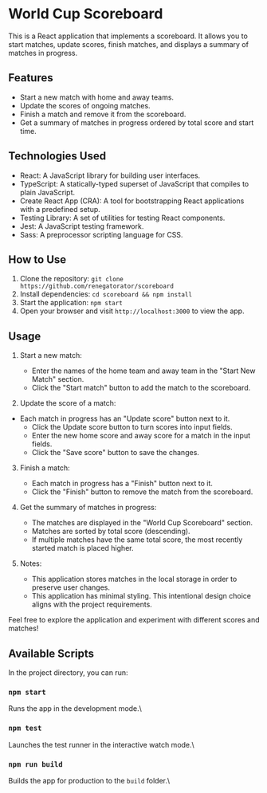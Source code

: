 # World Cup Scoreboard

This is a React application that implements a scoreboard. It allows you to start matches, update scores, finish matches, and displays a summary of matches in progress.

## Features

- Start a new match with home and away teams.
- Update the scores of ongoing matches.
- Finish a match and remove it from the scoreboard.
- Get a summary of matches in progress ordered by total score and start time.

## Technologies Used

- React: A JavaScript library for building user interfaces.
- TypeScript: A statically-typed superset of JavaScript that compiles to plain JavaScript.
- Create React App (CRA): A tool for bootstrapping React applications with a predefined setup.
- Testing Library: A set of utilities for testing React components.
- Jest: A JavaScript testing framework.
- Sass: A preprocessor scripting language for CSS.

## How to Use

1. Clone the repository: `git clone https://github.com/renegatorator/scoreboard`
2. Install dependencies: `cd scoreboard && npm install`
3. Start the application: `npm start`
4. Open your browser and visit `http://localhost:3000` to view the app.

## Usage

1. Start a new match:

   - Enter the names of the home team and away team in the "Start New Match" section.
   - Click the "Start match" button to add the match to the scoreboard.

2. Update the score of a match:

- Each match in progress has an "Update score" button next to it.
  - Click the Update score button to turn scores into input fields.
  - Enter the new home score and away score for a match in the input fields.
  - Click the "Save score" button to save the changes.

3. Finish a match:

   - Each match in progress has a "Finish" button next to it.
   - Click the "Finish" button to remove the match from the scoreboard.

4. Get the summary of matches in progress:

   - The matches are displayed in the "World Cup Scoreboard" section.
   - Matches are sorted by total score (descending).
   - If multiple matches have the same total score, the most recently started match is placed higher.

5. Notes:
   - This application stores matches in the local storage in order to preserve user changes.
   - This application has minimal styling. This intentional design choice aligns with the project requirements.

Feel free to explore the application and experiment with different scores and matches!

## Available Scripts

In the project directory, you can run:

### `npm start`

Runs the app in the development mode.\

### `npm test`

Launches the test runner in the interactive watch mode.\

### `npm run build`

Builds the app for production to the `build` folder.\
